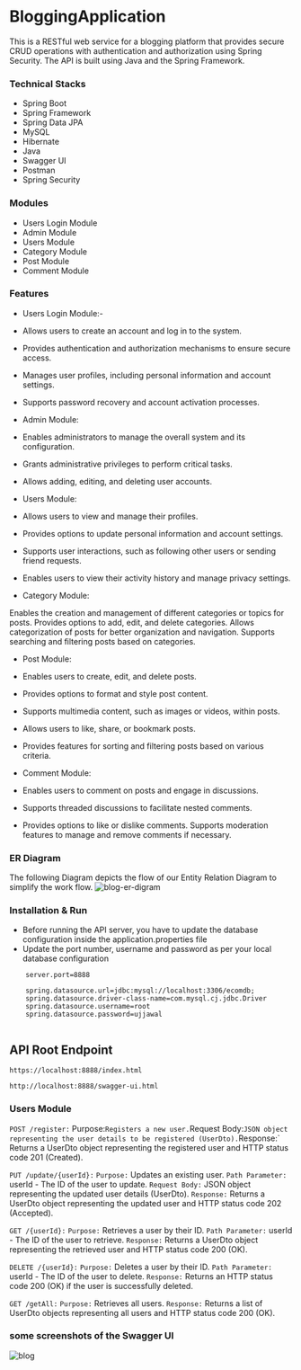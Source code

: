 
# BloggingApplication

This is a RESTful web service for a blogging platform that provides secure CRUD operations with authentication and authorization using Spring Security. The API is built using Java and the Spring Framework.


### Technical Stacks

- Spring Boot 
- Spring Framework
- Spring Data JPA 
- MySQL 
- Hibernate
- Java
- Swagger UI
- Postman
- Spring Security


### Modules
-  Users Login Module
-  Admin Module
-  Users Module
-  Category Module
-  Post Module
-  Comment Module


### Features

* Users Login Module:-
 * Allows users to create an account and log in to the system.
 * Provides authentication and authorization mechanisms to ensure secure access.
 * Manages user profiles, including personal information and account settings.
 * Supports password recovery and account activation processes.

* Admin Module:
 * Enables administrators to manage the overall system and its configuration.
 * Grants administrative privileges to perform critical tasks.
 * Allows adding, editing, and deleting user accounts.

* Users Module:
 * Allows users to view and manage their profiles.
 * Provides options to update personal information and account settings.
 * Supports user interactions, such as following other users or sending friend requests.
 * Enables users to view their activity history and manage privacy settings.

* Category Module:

Enables the creation and management of different categories or topics for posts.
Provides options to add, edit, and delete categories.
Allows categorization of posts for better organization and navigation.
Supports searching and filtering posts based on categories.

* Post Module:
 * Enables users to create, edit, and delete posts.
 * Provides options to format and style post content.
 * Supports multimedia content, such as images or videos, within posts.
 * Allows users to like, share, or bookmark posts.
 * Provides features for sorting and filtering posts based on various criteria.

* Comment Module:
 * Enables users to comment on posts and engage in discussions.
 * Supports threaded discussions to facilitate nested comments.
 * Provides options to like or dislike comments.
Supports moderation features to manage and remove comments if necessary.


### ER Diagram
The following Diagram depicts the flow of our Entity Relation Diagram to simplify the work flow.
![blog-er-digram](https://user-images.githubusercontent.com/87421981/236364968-56ba9d60-b1c0-418d-be51-10b9a62ff69d.png)


### Installation & Run
- Before running the API server, you have to update the database configuration inside the application.properties file
- Update the port number, username and password as per your local database configuration
````
    server.port=8888

    spring.datasource.url=jdbc:mysql://localhost:3306/ecomdb;
    spring.datasource.driver-class-name=com.mysql.cj.jdbc.Driver
    spring.datasource.username=root
    spring.datasource.password=ujjawal
    
````
## API Root Endpoint

`https://localhost:8888/index.html`

`http://localhost:8888/swagger-ui.html`


### Users Module

`POST /register:` Purpose:` Registers a new user.
`Request Body:` JSON object representing the user details to be registered (UserDto).
`Response:` Returns a UserDto object representing the registered user and HTTP status code 201 (Created).

`PUT /update/{userId}:`
`Purpose:` Updates an existing user.
`Path Parameter:` userId - The ID of the user to update.
`Request Body:` JSON object representing the updated user details (UserDto).
`Response:` Returns a UserDto object representing the updated user and HTTP status code 202 (Accepted).

`GET /{userId}:`
`Purpose:` Retrieves a user by their ID.
`Path Parameter:` userId - The ID of the user to retrieve.
`Response:` Returns a UserDto object representing the retrieved user and HTTP status code 200 (OK).

`DELETE /{userId}:`
`Purpose:` Deletes a user by their ID.
`Path Parameter:` userId - The ID of the user to delete.
`Response:` Returns an HTTP status code 200 (OK) if the user is successfully deleted.

`GET /getAll:`
`Purpose:` Retrieves all users.
`Response:` Returns a list of UserDto objects representing all users and HTTP status code 200 (OK).


### some screenshots of the Swagger UI 
![blog](https://user-images.githubusercontent.com/87421981/236360645-f2a9a65a-d749-41a1-adfe-5e7d60b570f9.PNG)


